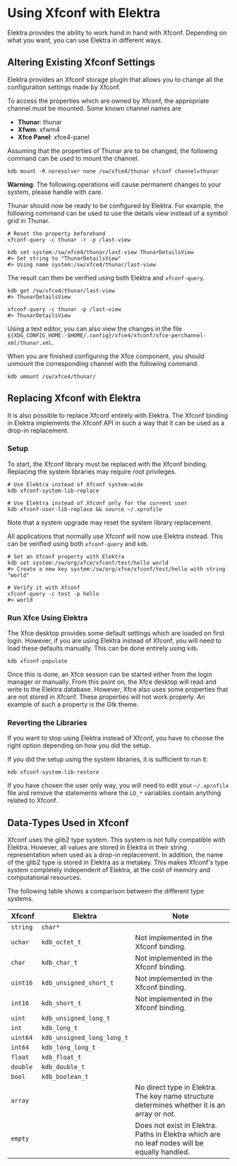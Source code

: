 # Using Xfconf with Elektra

Elektra provides the ability to work hand in hand with Xfconf.
Depending on what you want, you can use Elektra in different ways.

## Altering Existing Xfconf Settings

Elektra provides an Xfconf storage plugin that allows you to change all the configuration settings made by Xfconf.

To access the properties which are owned by Xfconf, the appropriate channel must be mounted.
Some known channel names are

- **Thunar**: thunar
- **Xfwm**: xfwm4
- **Xfce Panel**: xfce4-panel

Assuming that the properties of Thunar are to be changed, the following command can be used to mount the channel.

```shell
kdb mount -R noresolver none /sw/xfce4/thunar xfconf channel=thunar
```

**Warning**: The following operations will cause permanent changes to your system, please handle with care.

Thunar should now be ready to be configured by Elektra.
For example, the following command can be used to use the details view instead of a symbol grid in Thunar.

```shell
# Reset the property beforehand
xfconf-query -c thunar -r -p /last-view

kdb set system:/sw/xfce4/thunar/last-view ThunarDetailsView
#> Set string to "ThunarDetailsView"
#> Using name system:/sw/xfce4/thunar/last-view
```

The result can then be verified using both Elektra and `xfconf-query`.

```shell
kdb get /sw/xfce4/thunar/last-view
#> ThunarDetailsView

xfconf-query -c thunar -p /last-view
#> ThunarDetailsView
```

Using a text editor, you can also view the changes in the
file `${XDG_CONFIG_HOME:-$HOME/.config}/xfce4/xfconf/xfce-perchannel-xml/thunar.xml`.

When you are finished configuring the Xfce component, you should unmount the corresponding channel with the following command.

```shell
kdb umount /sw/xfce4/thunar/
```

## Replacing Xfconf with Elektra

It is also possible to replace Xfconf entirely with Elektra.
The Xfconf binding in Elektra implements the Xfconf API in such a way that it can be used as a drop-in replacement.

### Setup

To start, the Xfconf library must be replaced with the Xfconf binding.
Replacing the system libraries may require root privileges.

```shell
# Use Elektra instead of Xfconf system-wide
kdb xfconf-system-lib-replace

# Use Elektra instead of Xfconf only for the current user
kdb xfconf-user-lib-replace && source ~/.xprofile
```

Note that a system upgrade may reset the system library replacement.

All applications that normally use Xfconf will now use Elektra instead.
This can be verified using both `xfconf-query` and `kdb`.

```shell
# Set an Xfconf property with Elektra
kdb set system:/sw/org/xfce/xfconf/test/hello world
#> Create a new key system:/sw/org/xfce/xfconf/test/hello with string "world"

# Verify it with Xfconf
xfconf-query -c test -p hello
#> world
```

### Run Xfce Using Elektra

The Xfce desktop provides some default settings which are loaded on first login.
However, if you are using Elektra instead of Xfconf, you will need to load these defaults manually.
This can be done entirely using `kdb`.

```shell
kdb xfconf-populate
```

Once this is done, an Xfce session can be started either from the login manager or manually.
From this point on, the Xfce desktop will read and write to the Elektra database.
However, Xfce also uses some properties that are not stored in Xfconf.
These properties will not work properly.
An example of such a property is the Gtk theme.

### Reverting the Libraries

If you want to stop using Elektra instead of Xfconf, you have to choose the right option depending on how you did the setup.

If you did the setup using the system libraries, it is sufficient to run it:

```shell
kdb xfconf-system-lib-restore
```

If you have chosen the user only way, you will need to edit your `~/.xprofile` file and remove the statements where the `LD_*` variables
contain anything related to Xfconf.

## Data-Types Used in Xfconf

Xfconf uses the glib2 type system.
This system is not fully compatible with Elektra.
However, all values are stored in Elektra in their string representation when used as a drop-in replacement.
In addition, the name of the glib2 type is stored in Elektra as a metakey.
This makes Xfconf's type system completely independent of Elektra, at the cost of memory and computational resources.

The following table shows a comparison between the different type systems.

| Xfconf   | Elektra                    | Note                                                                                         |
| :------- | -------------------------- | -------------------------------------------------------------------------------------------- |
| `string` | `char*`                    |                                                                                              |
| `uchar`  | `kdb_octet_t`              | Not implemented in the Xfconf binding.                                                       |
| `char`   | `kdb_char_t`               | Not implemented in the Xfconf binding.                                                       |
| `uint16` | `kdb_unsigned_short_t`     | Not implemented in the Xfconf binding.                                                       |
| `int16`  | `kdb_short_t`              | Not implemented in the Xfconf binding.                                                       |
| `uint`   | `kdb_unsigned_long_t`      |                                                                                              |
| `int`    | `kdb_long_t`               |                                                                                              |
| `uint64` | `kdb_unsigned_long_long_t` |                                                                                              |
| `int64`  | `kdb_long_long_t`          |                                                                                              |
| `float`  | `kdb_float_t`              |                                                                                              |
| `double` | `kdb_double_t`             |                                                                                              |
| `bool`   | `kdb_boolean_t`            |                                                                                              |
| `array`  |                            | No direct type in Elektra. The key name structure determines whether it is an array or not.  |
| `empty`  |                            | Does not exist in Elektra. Paths in Elektra which are no leaf nodes will be equally handled. |
